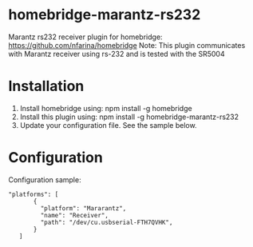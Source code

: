 # homebridge-marantz-rs232
Marantz rs232 receiver plugin for homebridge: https://github.com/nfarina/homebridge
Note: This plugin communicates with Marantz receiver using rs-232 and is tested with the SR5004

# Installation

1. Install homebridge using: npm install -g homebridge
2. Install this plugin using: npm install -g homebridge-marantz-rs232
3. Update your configuration file. See the sample below.

# Configuration

Configuration sample:

 ```
"platforms": [
        {
          "platform": "Mararantz",
          "name": "Receiver",
          "path": "/dev/cu.usbserial-FTH7QVHK",
        }   
    ]

```

